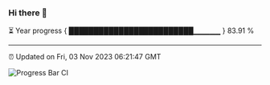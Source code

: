 ### Hi there 👋

⏳ Year progress { █████████████████████████▁▁▁▁▁ } 83.91 %

---

⏰ Updated on Fri, 03 Nov 2023 06:21:47 GMT

![Progress Bar CI](https://github.com/ZhaoGui/ZhaoGui/workflows/Progress%20Bar%20CI/badge.svg)
